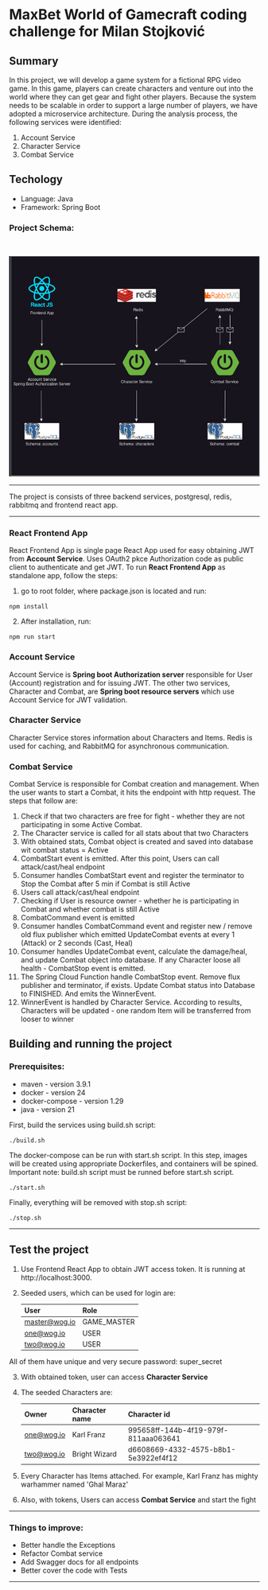 # MaxBet World of Gamecraft coding challenge for Milan Stojković

## Summary

In this project, we will develop a game system for a fictional RPG video game. In this game, players can
create characters and venture out into the world where they can get gear and fight other players. Because
the system needs to be scalable in order to support a large number of players, we have adopted a
microservice architecture. During the analysis process, the following services were identified:

1. Account Service
2. Character Service
3. Combat Service

## Techology

- Language: Java
- Framework: Spring Boot

### Project Schema:

<br>

![Scheme](./schema.jpg)

---

The project is consists of three backend services, postgresql, redis, rabbitmq and frontend react app.

---

### React Frontend App

React Frontend App is single page React App used for easy obtaining JWT from <b>Account Service</b>.
Uses OAuth2 pkce Authorization code as public client to authenticate and get JWT.
To run <b>React Frontend App</b> as standalone app, follow the steps:

1. go to root folder, where package.json is located and run:

```shell script
npm install
```

2. After installation, run:

```shell script
npm run start
```

### Account Service

Account Service is <b>Spring boot Authorization server</b> responsible for User (Account) registration and
for issuing JWT. The other two services, Character and Combat, are <b>Spring boot resource servers</b> which use Account Service
for JWT validation.

### Character Service

Character Service stores information about Characters and Items. Redis is used for caching, and RabbitMQ for asynchronous
communication.

### Combat Service

Combat Service is responsible for Combat creation and management. When the user wants to start a Combat, it hits the endpoint with http request.
The steps that follow are:

1. Check if that two characters are free for fight - whether they are not participating in some Active Combat.
2. The Character service is called for all stats about that two Characters
3. With obtained stats, Combat object is created and saved into database wit combat status = Active
4. CombatStart event is emitted. After this point, Users can call attack/cast/heal endpoint
5. Consumer handles CombatStart event and register the terminator to Stop the Combat after 5 min if Combat is still Active
6. Users call attack/cast/heal endpoint
7. Checking if User is resource owner - whether he is participating in Combat and whether combat is still Active
8. CombatCommand event is emitted
9. Consumer handles CombatCommand event and register new / remove old flux publisher
   which emitted UpdateCombat events at every 1 (Attack) or 2 seconds (Cast, Heal)
10. Consumer handles UpdateCombat event, calculate the damage/heal, and update Combat object into database.
    If any Character loose all health - CombatStop event is emitted.
11. The Spring Cloud Function handle CombatStop event. Remove flux publisher and terminator, if exists. Update Combat status into Database to FINISHED.
    And emits the WinnerEvent.
12. WinnerEvent is handled by Character Service.
    According to results, Characters will be updated - one random Item will be transferred from looser to winner

## Building and running the project

### Prerequisites:

- maven - version 3.9.1
- docker - version 24
- docker-compose - version 1.29
- java - version 21

First, build the services using build.sh script:

```shell script
./build.sh
```

The docker-compose can be run with start.sh script. In this step, images will be created using appropriate Dockerfiles,
and containers will be spined. Important note: build.sh script must be runned before start.sh script.

```shell script
./start.sh
```

Finally, everything will be removed with stop.sh script:

```shell script
./stop.sh
```

---

## Test the project

1. Use Frontend React App to obtain JWT access token. It is running at http://localhost:3000.
2. Seeded users, which can be used for login are:

   | User          | Role        |
   | ------------- | ----------- |
   | master@wog.io | GAME_MASTER |
   | one@wog.io    | USER        |
   | two@wog.io    | USER        |

All of them have unique and very secure password: super_secret

3. With obtained token, user can access <b>Character Service</b>
4. The seeded Characters are:

   | Owner      | Character name | Character id                         |
   | ---------- | -------------- | ------------------------------------ |
   | one@wog.io | Karl Franz     | 995658ff-144b-4f19-979f-811aaa063641 |
   | two@wog.io | Bright Wizard  | d6608669-4332-4575-b8b1-5e3922ef4f12 |

5. Every Character has Items attached. For example, Karl Franz has mighty warhammer named 'Ghal Maraz'
6. Also, with tokens, Users can access <b>Combat Service</b> and start the fight

---

### Things to improve:

- Better handle the Exceptions
- Refactor Combat service
- Add Swagger docs for all endpoints
- Better cover the code with Tests

---
